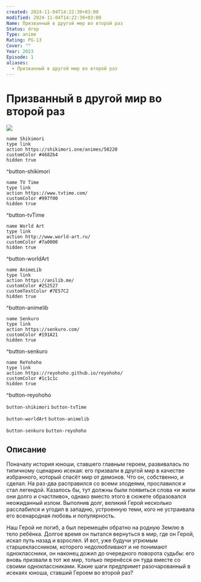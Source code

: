```yaml
---
created: 2024-11-04T14:22:30+03:00
modified: 2024-11-04T14:22:30+03:00
Name: Призванный в другой мир во второй раз
Status: drop
Type: anime
Rating: PG-13
Cover: ""
Year: 2023
Episode: 1
aliases:
  - Призванный в другой мир во второй раз
---
```


# Призванный в другой мир во второй раз

![](https://nyaa.shikimori.one/uploads/poster/animes/50220/7779c04f415e0b5be569fa430639b94a.jpeg)

```button
name Shikimori
type link
action https://shikimori.one/animes/50220
customColor #4682b4
hidden true
```
^button-shikimori

```button
name TV Time
type link
action https://www.tvtime.com/
customColor #997f00
hidden true
```
^button-tvTime

```button
name World Art
type link
action http://www.world-art.ru/
customColor #7a0000
hidden true
```
^button-worldArt

```button
name AnimeLib
type link
action https://anilib.me/
customColor #252527
customTextColor #7E57C2
hidden true
```
^button-animelib

```button
name Senkuro
type link
action https://senkuro.com/
customColor #191A21
hidden true
```
^button-senkuro

```button
name ReYohoho
type link
action https://reyohoho.github.io/reyohoho/
customColor #1c1c1c
hidden true
```
^button-reyohoho

`button-shikimori` `button-tvTime`

`button-worldArt` `button-animelib`

`button-senkuro` `button-reyohoho`

## Описание

Поначалу история юноши, ставшего главным героем, развивалась по типичному сценарию исекая: его призвали в другой мир в качестве избранного, который спасёт мир от демонов. Что он, собственно, и сделал. На раз-два расправился со всеми злодеями, прославился и стал легендой. Казалось бы, тут должны были появиться слова «и жили они долго и счастливо», однако вместо этого в сюжете образовался неожиданный излом. Выполнив долг, великий Герой несколько расслабился и угодил в западню, устроенную теми, кого не устраивала его всенародная любовь и популярность.

Наш Герой не погиб, а был перемещён обратно на родную Землю в тело ребёнка. Долгое время он пытался вернуться в мир, где он Герой, искал путь назад и взрослел. И вот, уже будучи угрюмым старшеклассником, которого недолюбливают и не понимают одноклассники, он наконец дожил до очередного поворота судьбы: его вновь призвали в тот же мир, только перенёсся он туда вместе со своими одноклассниками. Какие шаги предпримет разочарованный в исекаях юноша, ставший Героем во второй раз?
